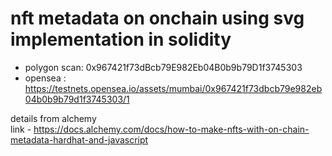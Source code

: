 # nft metadata on onchain using svg implementation in solidity

- polygon scan: 0x967421f73dBcb79E982Eb04B0b9b79D1f3745303
- opensea : https://testnets.opensea.io/assets/mumbai/0x967421f73dbcb79e982eb04b0b9b79d1f3745303/1

details from alchemy \
link - https://docs.alchemy.com/docs/how-to-make-nfts-with-on-chain-metadata-hardhat-and-javascript